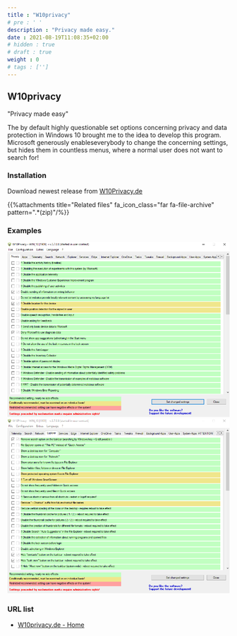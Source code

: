 ```yaml
---
title : "W10privacy"
# pre : ' '
description : "Privacy made ​​easy."
date : 2021-08-19T11:08:35+02:00
# hidden : true
# draft : true
weight : 0
# tags : ['']
---
```


## W10privacy

"Privacy made ​​easy"

The by default highly questionable set options concerning privacy and data protection in Windows 10 brought me to the idea to develop this program. Microsoft generously enableseverybody to change the concerning settings, but hides them in countless menus, where a normal user does not want to search for!

### Installation

Download newest release from [W10Privacy.de](https://www.w10privacy.de/english-home/)

{{%attachments title="Related files" fa_icon_class="far fa-file-archive" pattern=".*(zip)"/%}}

### Examples

![Example](images/1908-1111-962x755.png)
![Example](images/1908-1112-963x758.png)

### URL list

* [W10privacy.de - Home](https://www.w10privacy.de/english-home/)
